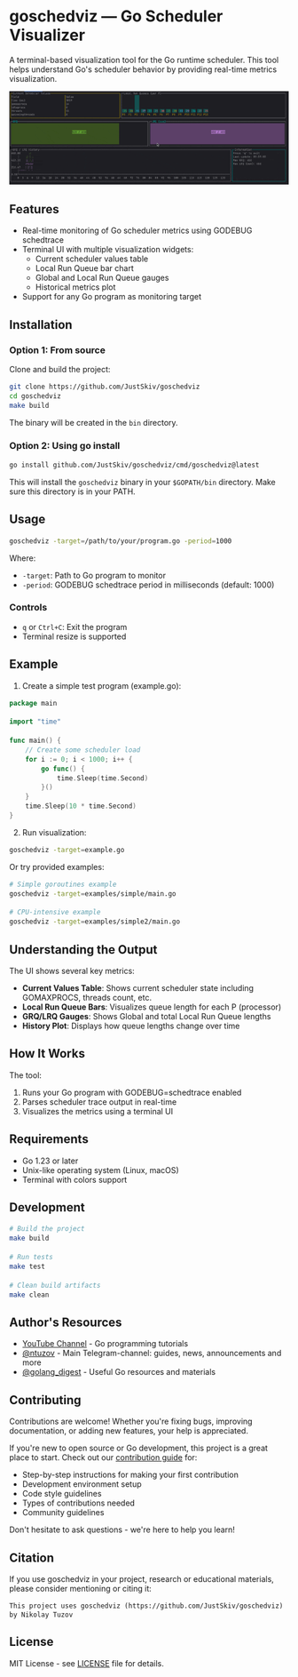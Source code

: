 # goschedviz — Go Scheduler Visualizer

A terminal-based visualization tool for the Go runtime scheduler. This tool helps understand Go's scheduler behavior by
providing real-time metrics visualization.

![Demo Screenshot Placeholder](demo.gif)

## Features

- Real-time monitoring of Go scheduler metrics using GODEBUG schedtrace
- Terminal UI with multiple visualization widgets:
    - Current scheduler values table
    - Local Run Queue bar chart
    - Global and Local Run Queue gauges
    - Historical metrics plot
- Support for any Go program as monitoring target

## Installation

### Option 1: From source

Clone and build the project:

```bash
git clone https://github.com/JustSkiv/goschedviz
cd goschedviz
make build
```

The binary will be created in the `bin` directory.

### Option 2: Using go install

```bash
go install github.com/JustSkiv/goschedviz/cmd/goschedviz@latest
```

This will install the `goschedviz` binary in your `$GOPATH/bin` directory. Make sure this directory is in your PATH.

## Usage

```bash
goschedviz -target=/path/to/your/program.go -period=1000
```

Where:

- `-target`: Path to Go program to monitor
- `-period`: GODEBUG schedtrace period in milliseconds (default: 1000)

### Controls

- `q` or `Ctrl+C`: Exit the program
- Terminal resize is supported

## Example

1. Create a simple test program (example.go):

```go
package main

import "time"

func main() {
	// Create some scheduler load
	for i := 0; i < 1000; i++ {
		go func() {
			time.Sleep(time.Second)
		}()
	}
	time.Sleep(10 * time.Second)
}
```

2. Run visualization:

```bash
goschedviz -target=example.go
```

Or try provided examples:

```bash
# Simple goroutines example
goschedviz -target=examples/simple/main.go

# CPU-intensive example
goschedviz -target=examples/simple2/main.go
```

## Understanding the Output

The UI shows several key metrics:

- **Current Values Table**: Shows current scheduler state including GOMAXPROCS, threads count, etc.
- **Local Run Queue Bars**: Visualizes queue length for each P (processor)
- **GRQ/LRQ Gauges**: Shows Global and total Local Run Queue lengths
- **History Plot**: Displays how queue lengths change over time

## How It Works

The tool:

1. Runs your Go program with GODEBUG=schedtrace enabled
2. Parses scheduler trace output in real-time
3. Visualizes the metrics using a terminal UI

## Requirements

- Go 1.23 or later
- Unix-like operating system (Linux, macOS)
- Terminal with colors support

## Development

```bash
# Build the project
make build

# Run tests
make test

# Clean build artifacts
make clean
```

## Author's Resources

- [YouTube Channel](https://www.youtube.com/@nikolay_tuzov) - Go programming tutorials
- [@ntuzov](https://t.me/ntuzov) - Main Telegram-channel: guides, news, announcements and more
- [@golang_digest](https://t.me/golang_digest) - Useful Go resources and materials

## Contributing

Contributions are welcome! Whether you're fixing bugs, improving documentation, or adding new features, your help is
appreciated.

If you're new to open source or Go development, this project is a great place to start. Check out
our [contribution guide](CONTRIBUTING.md) for:

- Step-by-step instructions for making your first contribution
- Development environment setup
- Code style guidelines
- Types of contributions needed
- Community guidelines

Don't hesitate to ask questions - we're here to help you learn!

## Citation

If you use goschedviz in your project, research or educational materials, please consider mentioning or citing it:

```
This project uses goschedviz (https://github.com/JustSkiv/goschedviz) by Nikolay Tuzov
```

## License

MIT License - see [LICENSE](LICENSE) file for details.